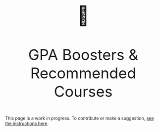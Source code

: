 # 

<p align="center" style="font-size:60px;">🤫</p>
<p align="center" style="font-size:48px;">GPA Boosters & Recommended Courses</p>

This page is a work in progress. To contribute or make a suggestion, [see the instructions here](../index.md#contributing).